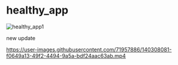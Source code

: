 # healthy_app
![healthy_app1](https://user-images.githubusercontent.com/71957886/140021604-7c575e70-d9aa-4102-88da-0bdb4a957d9c.gif)

new update




https://user-images.githubusercontent.com/71957886/140308081-f0649a13-49f2-4494-9a5a-bdf24aac63ab.mp4

